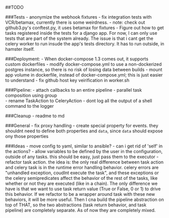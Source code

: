 ##TODO

###Tests
    - anonymize the webhook fixtures
    - fix integration tests with VCR/betamax, currently there is some weirdness.
        - note: check out github3.py's conftest.py, it uses betamax for fixtures
    - Figure out how to get tasks registered inside the tests for a django app.
    For now, I can only use tests that are part of the system already.
    The issue is that i cant get  the celery worker to run insude the
    app's tests directory.  It has to run outside, in hamster itself.
    
    
###Deployment:
    - When docker-compose 1.3 comes out, it supports custom dockerfiles
    - modify docker-compose.yml to use a non-dockerized postgres instance,
    so there is no risk of losing data between builds
    - mount app volume in dockerfile, instead of docker-compose.yml;
    this is just easier to understand
    - fix github host key veirification in worker.sh
    
    
###Pipeline:
    - attach callbacks to an entire pipeline
    - parallel task composition using group    
    - rename TaskAction to CeleryAction 
    - dont log all the output of a shell command to the logger
    
    
###Cleanup
    - readme to md


###General
    - fix proxy handling
    - create special property for events.  they shouldnt need to define both 
    properties and `data`, since `data` should expose ony those properties
    

###Ideas
    - move config to yaml, similar to ansible?
    - can i get rid of 'self' in the actions?
    - allow variables to be defined by the user in the configuration,
    outside of any tasks. this should be easy, just pass them to the executor
    - refactor task action.  the idea is: the only real difference between task action
    and celery task is in the runtime error handling behavior.  celery errors are
    "unhandled exception, coudlnt execute the task", and these exceptions or the
    celery semipredicates affect the behavior of the rest of the tasks, like
    whether or not they are executed (like in a chain).  The only difference we have
    is that we want to use task return value (True or False, 0 or 1) to drive this
    behavior.  If we refactor to be a wrapper around task with these new behaviors,
    it will be more useful. Then I cna build the pipeline abstraction on top of THAT,
    so the two abstractions (task return behavior, and task pipeline) are completely
    separate. As of now they are completely mixed.
    